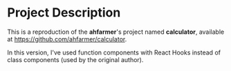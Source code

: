 # Project Description

This is a reproduction of the **ahfarmer**'s project named **calculator**, available at https://github.com/ahfarmer/calculator.

In this version, I've used function components with React Hooks instead of class components (used by the original author).